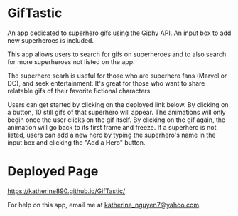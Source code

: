 # GifTastic

An app dedicated to superhero gifs using the Giphy API. An input box to add new superheroes is included. 

This app allows users to search for gifs on superheroes and to also search for more superheroes not listed on the app.

The superhero searh is useful for those who are superhero fans (Marvel or DC), and seek entertainment. It's great for those who want to share relatable gifs of their favorite fictional characters.

Users can get started by clicking on the deployed link below.
By clicking on a button, 10 still gifs of that superhero will appear.
The animations will only begin once the user clicks on the gif itself.
By clicking on the gif again, the animation will go back to its first frame and freeze.
If a superhero is not listed, users can add a new hero by typing the superhero's name in the input box and clicking the "Add a Hero" button.

# Deployed Page
https://katherine890.github.io/GifTastic/

For help on this app, email me at katherine_nguyen7@yahoo.com.
